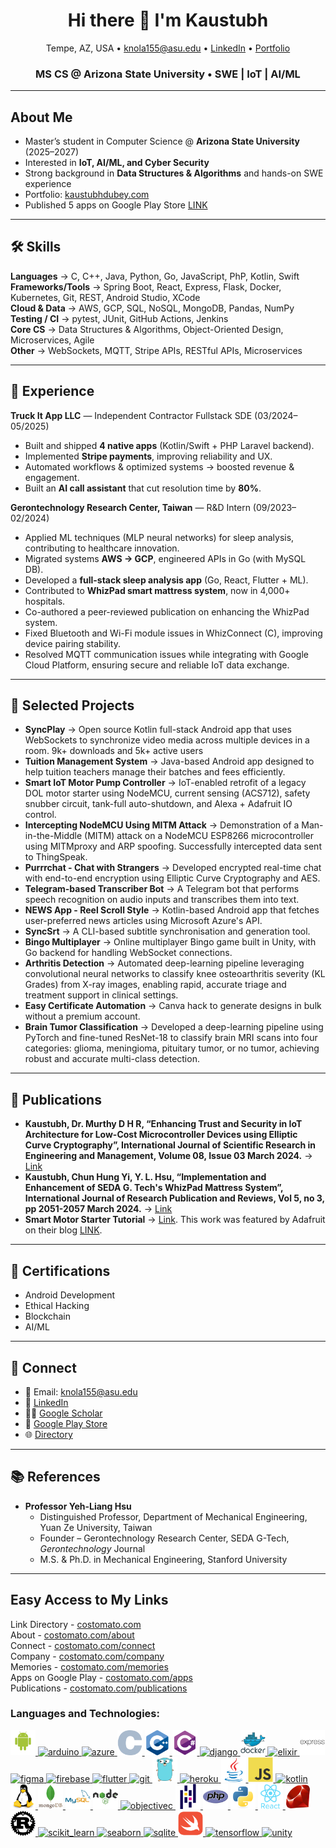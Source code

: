 <h1 align="center">Hi there 👋 I'm Kaustubh</h1>
<p align="center">
  Tempe, AZ, USA • <a href="mailto:knola155@asu.edu">knola155@asu.edu</a> • 
  <a href="https://www.linkedin.com/in/costomato">LinkedIn</a> • 
  <a href="https://kaustubhdubey.com">Portfolio</a>
</p>
<h3 align="center">MS CS @ Arizona State University • SWE | IoT | AI/ML</h3>

---

## About Me
- Master’s student in Computer Science @ **Arizona State University** (2025–2027)  
- Interested in **IoT, AI/ML, and Cyber Security**  
- Strong background in **Data Structures & Algorithms** and hands-on SWE experience  
- Portfolio: [kaustubhdubey.com](https://kaustubhdubey.com)
- Published 5 apps on Google Play Store [LINK](https://play.google.com/store/apps/dev?id=7639092298347779320)

---

## 🛠️ Skills
**Languages** → C, C++, Java, Python, Go, JavaScript, PhP, Kotlin, Swift  
**Frameworks/Tools** → Spring Boot, React, Express, Flask, Docker, Kubernetes, Git, REST, Android Studio, XCode  
**Cloud & Data** → AWS, GCP, SQL, NoSQL, MongoDB, Pandas, NumPy  
**Testing / CI** → pytest, JUnit, GitHub Actions, Jenkins  
**Core CS** → Data Structures & Algorithms, Object-Oriented Design, Microservices, Agile  
**Other** → WebSockets, MQTT, Stripe APIs, RESTful APIs, Microservices  

---

## 💼 Experience
**Truck It App LLC** — Independent Contractor Fullstack SDE (03/2024–05/2025)  
- Built and shipped **4 native apps** (Kotlin/Swift + PHP Laravel backend).  
- Implemented **Stripe payments**, improving reliability and UX.  
- Automated workflows & optimized systems → boosted revenue & engagement.  
- Built an **AI call assistant** that cut resolution time by **80%**.  

**Gerontechnology Research Center, Taiwan** — R&D Intern (09/2023–02/2024)  
- Applied ML techniques (MLP neural networks) for sleep analysis, contributing to healthcare innovation.  
- Migrated systems **AWS → GCP**, engineered APIs in Go (with MySQL DB).  
- Developed a **full-stack sleep analysis app** (Go, React, Flutter + ML).  
- Contributed to **WhizPad smart mattress system**, now in 4,000+ hospitals.  
- Co-authored a peer-reviewed publication on enhancing the WhizPad system.  
- Fixed Bluetooth and Wi-Fi module issues in WhizConnect (C), improving device pairing stability.  
- Resolved MQTT communication issues while integrating with Google Cloud Platform, ensuring secure and reliable IoT data exchange.  
  

---

## 🚀 Selected Projects
- **SyncPlay** → Open source Kotlin full-stack Android app that uses WebSockets to synchronize video media across multiple devices in a room. 9k+ downloads and 5k+ active users
- **Tuition Management System** → Java-based Android app designed to help tuition teachers manage their batches and fees efficiently. 
- **Smart IoT Motor Pump Controller** → IoT-enabled retrofit of a legacy DOL motor starter using NodeMCU, current sensing (ACS712), safety snubber circuit, tank-full auto-shutdown, and Alexa + Adafruit IO control.
- **Intercepting NodeMCU Using MITM Attack** → Demonstration of a Man-in-the-Middle (MITM) attack on a NodeMCU ESP8266 microcontroller using MITMproxy and ARP spoofing. Successfully intercepted data sent to ThingSpeak.
- **Purrrchat - Chat with Strangers** → Developed encrypted real-time chat with end-to-end encryption using Elliptic Curve Cryptography and AES.
- **Telegram-based Transcriber Bot** → A Telegram bot that performs speech recognition on audio inputs and transcribes them into text.
- **NEWS App - Reel Scroll Style** → Kotlin-based Android app that fetches user-preferred news articles using Microsoft Azure's API.
- **SyncSrt** → A CLI-based subtitle synchronisation and generation tool.
- **Bingo Multiplayer** → Online multiplayer Bingo game built in Unity, with Go backend for handling WebSocket connections.  
- **Arthritis Detection** → Automated deep-learning pipeline leveraging convolutional neural networks to classify knee osteoarthritis severity (KL Grades) from X-ray images, enabling rapid, accurate triage and treatment support in clinical settings.
- **Easy Certificate Automation** → Canva hack to generate designs in bulk without a premium account. 
- **Brain Tumor Classification** → Developed a deep-learning pipeline using PyTorch and fine-tuned ResNet-18 to classify brain MRI scans into four categories: glioma, meningioma, pituitary tumor, or no tumor, achieving robust and accurate multi-class detection. 

---

## 📝 Publications
- **Kaustubh, Dr. Murthy D H R, “Enhancing Trust and Security in IoT Architecture for Low-Cost Microcontroller Devices using Elliptic Curve Cryptography”, International Journal of Scientific Research in Engineering and Management, Volume 08, Issue 03 March 2024.** → [Link](https://ijsrem.com/download/enhancing-trust-and-security-in-iot-architecture-for-low-cost-microcontroller-devices-using-elliptic-curve-cryptography/)  
- **Kaustubh, Chun Hung Yi, Y. L. Hsu, “Implementation and Enhancement of SEDA G. Tech's WhizPad Mattress System”, International Journal of Research Publication and Reviews, Vol 5, no 3, pp 2051-2057 March 2024.** → [Link](https://ijrpr.com/uploads/V5ISSUE3/IJRPR23589.pdf)  
- **Smart Motor Starter Tutorial** → [Link](https://www.instructables.com/Easiest-and-Cheapest-Way-to-Convert-an-Old-DOL-Mot/). This work was featured by Adafruit on their blog [LINK](https://blog.adafruit.com/2024/08/31/convert-an-old-dol-motor-pump-starter-to-a-smart-wifi-controlled-gadget-using-adafruit-io/).  

---

## 📜 Certifications
- Android Development  
- Ethical Hacking  
- Blockchain  
- AI/ML

---

## 🔗 Connect
- 📧 Email: knola155@asu.edu  
- 💼 [LinkedIn](https://www.linkedin.com/in/costomato)  
- 🧑‍💻 [Google Scholar](https://scholar.google.com/citations?user=gJhCNLkAAAAJ&hl=en)  
- 📱 [Google Play Store](https://play.google.com/store/apps/dev?id=7639092298347779320)  
- 🌐 [Directory](https://costomato.com)  

---

## 📚 References
- **Professor Yeh-Liang Hsu**
  - Distinguished Professor, Department of Mechanical Engineering, Yuan Ze University, Taiwan
  - Founder – Gerontechnology Research Center, SEDA G-Tech, *Gerontechnology* Journal
  - M.S. & Ph.D. in Mechanical Engineering, Stanford University  

---


## Easy Access to My Links

Link Directory - [costomato.com](https://costomato.com)  
About - [costomato.com/about](https://costomato.com/about)  
Connect - [costomato.com/connect](https://costomato.com/connect)  
Company - [costomato.com/company](https://costomato.com/company)  
Memories - [costomato.com/memories](https://costomato.com/memories)  
Apps on Google Play - [costomato.com/apps](https://costomato.com/apps)  
Publications - [costomato.com/publications](https://costomato.com/publications)

<h3 align="left">Languages and Technologies:</h3>
<p align="left"> <a href="https://developer.android.com" target="_blank" rel="noreferrer"> <img src="https://raw.githubusercontent.com/devicons/devicon/master/icons/android/android-original-wordmark.svg" alt="android" width="40" height="40"/> </a> <a href="https://www.arduino.cc/" target="_blank" rel="noreferrer"> <img src="https://cdn.worldvectorlogo.com/logos/arduino-1.svg" alt="arduino" width="40" height="40"/> </a> <a href="https://azure.microsoft.com/en-in/" target="_blank" rel="noreferrer"> <img src="https://www.vectorlogo.zone/logos/microsoft_azure/microsoft_azure-icon.svg" alt="azure" width="40" height="40"/> </a> <a href="https://www.cprogramming.com/" target="_blank" rel="noreferrer"> <img src="https://raw.githubusercontent.com/devicons/devicon/master/icons/c/c-original.svg" alt="c" width="40" height="40"/> </a> <a href="https://www.w3schools.com/cpp/" target="_blank" rel="noreferrer"> <img src="https://raw.githubusercontent.com/devicons/devicon/master/icons/cplusplus/cplusplus-original.svg" alt="cplusplus" width="40" height="40"/> </a> <a href="https://www.w3schools.com/cs/" target="_blank" rel="noreferrer"> <img src="https://raw.githubusercontent.com/devicons/devicon/master/icons/csharp/csharp-original.svg" alt="csharp" width="40" height="40"/> </a> <a href="https://www.djangoproject.com/" target="_blank" rel="noreferrer"> <img src="https://cdn.worldvectorlogo.com/logos/django.svg" alt="django" width="40" height="40"/> </a> <a href="https://www.docker.com/" target="_blank" rel="noreferrer"> <img src="https://raw.githubusercontent.com/devicons/devicon/master/icons/docker/docker-original-wordmark.svg" alt="docker" width="40" height="40"/> </a> <a href="https://elixir-lang.org" target="_blank" rel="noreferrer"> <img src="https://www.vectorlogo.zone/logos/elixir-lang/elixir-lang-icon.svg" alt="elixir" width="40" height="40"/> </a> <a href="https://expressjs.com" target="_blank" rel="noreferrer"> <img src="https://raw.githubusercontent.com/devicons/devicon/master/icons/express/express-original-wordmark.svg" alt="express" width="40" height="40"/> </a> <a href="https://www.figma.com/" target="_blank" rel="noreferrer"> <img src="https://www.vectorlogo.zone/logos/figma/figma-icon.svg" alt="figma" width="40" height="40"/> </a> <a href="https://firebase.google.com/" target="_blank" rel="noreferrer"> <img src="https://www.vectorlogo.zone/logos/firebase/firebase-icon.svg" alt="firebase" width="40" height="40"/> </a> <a href="https://flutter.dev" target="_blank" rel="noreferrer"> <img src="https://www.vectorlogo.zone/logos/flutterio/flutterio-icon.svg" alt="flutter" width="40" height="40"/> </a> <a href="https://git-scm.com/" target="_blank" rel="noreferrer"> <img src="https://www.vectorlogo.zone/logos/git-scm/git-scm-icon.svg" alt="git" width="40" height="40"/> </a> <a href="https://golang.org" target="_blank" rel="noreferrer"> <img src="https://raw.githubusercontent.com/devicons/devicon/master/icons/go/go-original.svg" alt="go" width="40" height="40"/> </a> <a href="https://heroku.com" target="_blank" rel="noreferrer"> <img src="https://www.vectorlogo.zone/logos/heroku/heroku-icon.svg" alt="heroku" width="40" height="40"/> </a> <a href="https://www.java.com" target="_blank" rel="noreferrer"> <img src="https://raw.githubusercontent.com/devicons/devicon/master/icons/java/java-original.svg" alt="java" width="40" height="40"/> </a> <a href="https://developer.mozilla.org/en-US/docs/Web/JavaScript" target="_blank" rel="noreferrer"> <img src="https://raw.githubusercontent.com/devicons/devicon/master/icons/javascript/javascript-original.svg" alt="javascript" width="40" height="40"/> </a> <a href="https://kotlinlang.org" target="_blank" rel="noreferrer"> <img src="https://www.vectorlogo.zone/logos/kotlinlang/kotlinlang-icon.svg" alt="kotlin" width="40" height="40"/> </a> <a href="https://www.linux.org/" target="_blank" rel="noreferrer"> <img src="https://raw.githubusercontent.com/devicons/devicon/master/icons/linux/linux-original.svg" alt="linux" width="40" height="40"/> </a> <a href="https://www.mongodb.com/" target="_blank" rel="noreferrer"> <img src="https://raw.githubusercontent.com/devicons/devicon/master/icons/mongodb/mongodb-original-wordmark.svg" alt="mongodb" width="40" height="40"/> </a> <a href="https://www.mysql.com/" target="_blank" rel="noreferrer"> <img src="https://raw.githubusercontent.com/devicons/devicon/master/icons/mysql/mysql-original-wordmark.svg" alt="mysql" width="40" height="40"/> </a> <a href="https://nodejs.org" target="_blank" rel="noreferrer"> <img src="https://raw.githubusercontent.com/devicons/devicon/master/icons/nodejs/nodejs-original-wordmark.svg" alt="nodejs" width="40" height="40"/> </a> <a href="https://developer.apple.com/library/archive/documentation/Cocoa/Conceptual/ProgrammingWithObjectiveC/Introduction/Introduction.html" target="_blank" rel="noreferrer"> <img src="https://www.vectorlogo.zone/logos/apple_objectivec/apple_objectivec-icon.svg" alt="objectivec" width="40" height="40"/> </a> <a href="https://pandas.pydata.org/" target="_blank" rel="noreferrer"> <img src="https://raw.githubusercontent.com/devicons/devicon/2ae2a900d2f041da66e950e4d48052658d850630/icons/pandas/pandas-original.svg" alt="pandas" width="40" height="40"/> </a> <a href="https://www.php.net" target="_blank" rel="noreferrer"> <img src="https://raw.githubusercontent.com/devicons/devicon/master/icons/php/php-original.svg" alt="php" width="40" height="40"/> </a> <a href="https://www.python.org" target="_blank" rel="noreferrer"> <img src="https://raw.githubusercontent.com/devicons/devicon/master/icons/python/python-original.svg" alt="python" width="40" height="40"/> </a> <a href="https://reactjs.org/" target="_blank" rel="noreferrer"> <img src="https://raw.githubusercontent.com/devicons/devicon/master/icons/react/react-original-wordmark.svg" alt="react" width="40" height="40"/> </a> <a href="https://www.ruby-lang.org/en/" target="_blank" rel="noreferrer"> <img src="https://raw.githubusercontent.com/devicons/devicon/master/icons/ruby/ruby-original.svg" alt="ruby" width="40" height="40"/> </a> <a href="https://www.rust-lang.org" target="_blank" rel="noreferrer"> <img src="https://raw.githubusercontent.com/devicons/devicon/master/icons/rust/rust-plain.svg" alt="rust" width="40" height="40"/> </a> <a href="https://scikit-learn.org/" target="_blank" rel="noreferrer"> <img src="https://upload.wikimedia.org/wikipedia/commons/0/05/Scikit_learn_logo_small.svg" alt="scikit_learn" width="40" height="40"/> </a> <a href="https://seaborn.pydata.org/" target="_blank" rel="noreferrer"> <img src="https://seaborn.pydata.org/_images/logo-mark-lightbg.svg" alt="seaborn" width="40" height="40"/> </a> <a href="https://www.sqlite.org/" target="_blank" rel="noreferrer"> <img src="https://www.vectorlogo.zone/logos/sqlite/sqlite-icon.svg" alt="sqlite" width="40" height="40"/> </a> <a href="https://developer.apple.com/swift/" target="_blank" rel="noreferrer"> <img src="https://raw.githubusercontent.com/devicons/devicon/master/icons/swift/swift-original.svg" alt="swift" width="40" height="40"/> </a> <a href="https://www.tensorflow.org" target="_blank" rel="noreferrer"> <img src="https://www.vectorlogo.zone/logos/tensorflow/tensorflow-icon.svg" alt="tensorflow" width="40" height="40"/> </a> <a href="https://unity.com/" target="_blank" rel="noreferrer"> <img src="https://www.vectorlogo.zone/logos/unity3d/unity3d-icon.svg" alt="unity" width="40" height="40"/> </a> </p>
